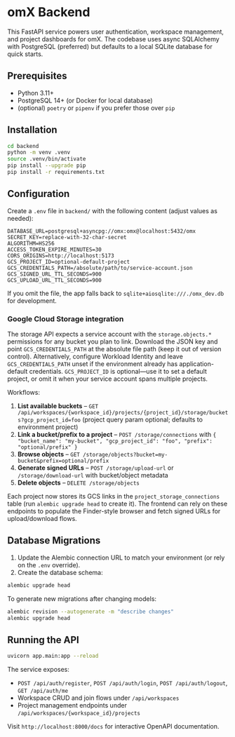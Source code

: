 # omX Backend

This FastAPI service powers user authentication, workspace management, and project dashboards for omX. The codebase uses async SQLAlchemy with PostgreSQL (preferred) but defaults to a local SQLite database for quick starts.

## Prerequisites

- Python 3.11+
- PostgreSQL 14+ (or Docker for local database)
- (optional) `poetry` or `pipenv` if you prefer those over `pip`

## Installation

```bash
cd backend
python -m venv .venv
source .venv/bin/activate
pip install --upgrade pip
pip install -r requirements.txt
```

## Configuration

Create a `.env` file in `backend/` with the following content (adjust values as needed):

```env
DATABASE_URL=postgresql+asyncpg://omx:omx@localhost:5432/omx
SECRET_KEY=replace-with-32-char-secret
ALGORITHM=HS256
ACCESS_TOKEN_EXPIRE_MINUTES=30
CORS_ORIGINS=http://localhost:5173
GCS_PROJECT_ID=optional-default-project
GCS_CREDENTIALS_PATH=/absolute/path/to/service-account.json
GCS_SIGNED_URL_TTL_SECONDS=900
GCS_UPLOAD_URL_TTL_SECONDS=900
```

If you omit the file, the app falls back to `sqlite+aiosqlite:///./omx_dev.db` for development.

### Google Cloud Storage integration

The storage API expects a service account with the `storage.objects.*` permissions for any bucket you plan to link. Download the JSON key and point `GCS_CREDENTIALS_PATH` at the absolute file path (keep it out of version control). Alternatively, configure Workload Identity and leave `GCS_CREDENTIALS_PATH` unset if the environment already has application-default credentials. `GCS_PROJECT_ID` is optional—use it to set a default project, or omit it when your service account spans multiple projects.

Workflows:

1. **List available buckets** – `GET /api/workspaces/{workspace_id}/projects/{project_id}/storage/buckets?gcp_project_id=foo` (project query param optional; defaults to environment project)
2. **Link a bucket/prefix to a project** – `POST /storage/connections` with `{ "bucket_name": "my-bucket", "gcp_project_id": "foo", "prefix": "optional/prefix" }`
3. **Browse objects** – `GET /storage/objects?bucket=my-bucket&prefix=optional/prefix`
4. **Generate signed URLs** – `POST /storage/upload-url` or `/storage/download-url` with bucket/object metadata
5. **Delete objects** – `DELETE /storage/objects`

Each project now stores its GCS links in the `project_storage_connections` table (run `alembic upgrade head` to create it). The frontend can rely on these endpoints to populate the Finder-style browser and fetch signed URLs for upload/download flows.

## Database Migrations

1. Update the Alembic connection URL to match your environment (or rely on the `.env` override).
2. Create the database schema:

```bash
alembic upgrade head
```

To generate new migrations after changing models:

```bash
alembic revision --autogenerate -m "describe changes"
alembic upgrade head
```

## Running the API

```bash
uvicorn app.main:app --reload
```

The service exposes:

- `POST /api/auth/register`, `POST /api/auth/login`, `POST /api/auth/logout`, `GET /api/auth/me`
- Workspace CRUD and join flows under `/api/workspaces`
- Project management endpoints under `/api/workspaces/{workspace_id}/projects`

Visit `http://localhost:8000/docs` for interactive OpenAPI documentation.

